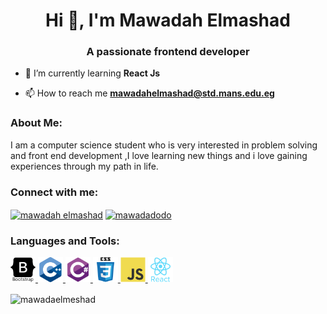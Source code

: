 <h1 align="center">Hi 👋, I'm Mawadah Elmashad</h1>
<h3 align="center">A passionate frontend developer</h3>

- 🌱 I’m currently learning **React Js**

- 📫 How to reach me **mawadahelmashad@std.mans.edu.eg**

<h3 align="left">About Me:</h3>
<p align="left">
I am a computer science student who is very interested in problem solving and front end development ,I love learning new things and i love gaining experiences through my path in life.
</p>
<h3 align="left">Connect with me:</h3>
<p align="left">
<a href="[https://linkedin.com/in/mawadah elmashad](https://www.linkedin.com/in/mawadah-elmashad-358b7322a/)" target="blank"><img align="center" src="https://raw.githubusercontent.com/rahuldkjain/github-profile-readme-generator/master/src/images/icons/Social/linked-in-alt.svg" alt="mawadah elmashad" height="30" width="40" /></a>
<a href="[https://codeforces.com/profile/mawadadodo](https://codeforces.com/profile/mawadadodo)" target="blank"><img align="center" src="https://raw.githubusercontent.com/rahuldkjain/github-profile-readme-generator/master/src/images/icons/Social/codeforces.svg" alt="mawadadodo" height="30" width="40" /></a>
</p>

<h3 align="left">Languages and Tools:</h3>
<p align="left"> <a href="https://getbootstrap.com" target="_blank" rel="noreferrer"> <img src="https://raw.githubusercontent.com/devicons/devicon/master/icons/bootstrap/bootstrap-plain-wordmark.svg" alt="bootstrap" width="40" height="40"/> </a> <a href="https://www.w3schools.com/cpp/" target="_blank" rel="noreferrer"> <img src="https://raw.githubusercontent.com/devicons/devicon/master/icons/cplusplus/cplusplus-original.svg" alt="cplusplus" width="40" height="40"/> </a> <a href="https://www.w3schools.com/cs/" target="_blank" rel="noreferrer"> <img src="https://raw.githubusercontent.com/devicons/devicon/master/icons/csharp/csharp-original.svg" alt="csharp" width="40" height="40"/> </a> <a href="https://www.w3schools.com/css/" target="_blank" rel="noreferrer"> <img src="https://raw.githubusercontent.com/devicons/devicon/master/icons/css3/css3-original-wordmark.svg" alt="css3" width="40" height="40"/> </a> <a href="https://developer.mozilla.org/en-US/docs/Web/JavaScript" target="_blank" rel="noreferrer"> <img src="https://raw.githubusercontent.com/devicons/devicon/master/icons/javascript/javascript-original.svg" alt="javascript" width="40" height="40"/> </a> <a href="https://reactjs.org/" target="_blank" rel="noreferrer"> <img src="https://raw.githubusercontent.com/devicons/devicon/master/icons/react/react-original-wordmark.svg" alt="react" width="40" height="40"/> </a> </p>

<p><img align="center" src="https://github-readme-stats.vercel.app/api/top-langs?username=mawadaelmeshad&show_icons=true&locale=en&layout=compact" alt="mawadaelmeshad" /></p>
